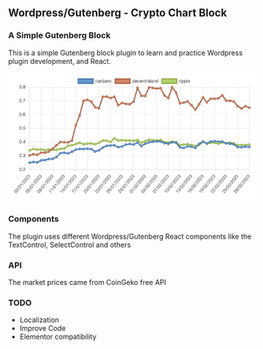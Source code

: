 ## Wordpress/Gutenberg - Crypto Chart Block  
  



### A Simple Gutenberg Block  
This is a simple Gutenberg block plugin to learn and practice Wordpress plugin development, and React. 
  

![Screenshot](./screenshot.png)


### Components
The plugin uses different Wordpress/Gutenberg React components like the TextControl, SelectControl and others

### API
The market prices came from CoinGeko free API


### TODO
- Localization
- Improve Code
- Elementor compatibility